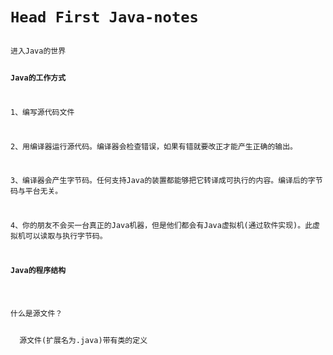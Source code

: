 <code>
<h1>Head First Java-notes</h1>
进入Java的世界
  
<p><strong>Java的工作方式</strong></p>
<p>1、编写源代码文件</p>
<p>2、用编译器运行源代码。编译器会检查错误，如果有错就要改正才能产生正确的输出。</p>  
<p>3、编译器会产生字节码。任何支持Java的装置都能够把它转译成可执行的内容。编译后的字节码与平台无关。</p>  
<p>4、你的朋友不会买一台真正的Java机器，但是他们都会有Java虚拟机(通过软件实现)。此虚拟机可以读取与执行字节码。</p>
<p><strong>Java的程序结构</strong></p>
<div>
<p>什么是源文件？</p>
  源文件(扩展名为.java)带有类的定义
</div>
</code>
